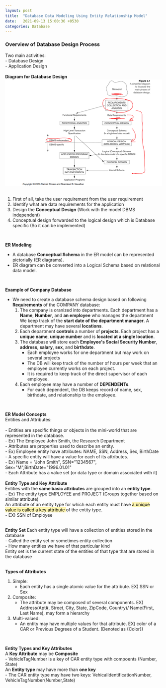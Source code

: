 ```yaml
---
layout: post
title:  "Database Data Modeling Using Entity Relationship Model"
date:   2021-09-13 15:00:36 +0530
categories: Database
---
```


### **Overview of Database Design Process** <br/>


Two main activities: <br/>
	- Database Design <br/>
	- Application Design <br/>
<br/>
**Diagram for Database Design**
![Image Alt MemoryLayout](/assets/databasedesign.png) <br/>
<br/>
1. First of all, take the user requirement from the user requirement <br/>
2. Identify what are data requirements for the application <br/>
3. Design the **Conceptual Design** (Work with the model DBMS independent) <br/>
4. Conceptual design forwarded to the logical design which is Database specific (So it can be implemented) <br/>
<br/>

**ER Modeling**  <br/>
- A database **Conceptual Schema** in the ER model can be represented pictorially (ER diagrams). <br/>
- ER diagram can be converted into a Logical Schema based on relational data model. <br/>
<br/>

**Example of Company Database** <br/>
- We need to create a database schema design based on following **Requirements** of the COMPANY database: <br/>
	1. The company is oranized into departments. Each department has a **Name**, **Number**, and **an employee** who manages the department <br/>
		We keep track of the **start date of the department manager**. A department may have several **locations**. <br/>
	2. Each department **controls** a number of **projects**. Each project has a **unique name**, **unique number** and is **located at a single location**. <br/>
	3. The database will store each **Employee's Social Security Number**, **address**, **salary**, **sex**, and **birthdate**.  <br/>
		- Each employee works for one department but may work on several projects <br/>
		- The DB will keep track of the number of hours per week that an employee currently works on each project. <br/>
		- It is required to keep track of the direct supervisor of each employee. <br/>
	4. Each employee may have a number of **DEPENDENTs**. <br/>
		- For each dependent, the DB keeps record of name, sex, birthdate, and relationship to the employee. <br/>
<br/>

**ER Model Concepts**<br/>
Entities and Attributes: <br/>
<br/>
	- Entities are specific things or objects in the mini-world that are represented in the database. <br/>
		- Ex) The Employee John Smith, the Research Department <br/>
	- Attributes are properties used to describe an entity. <br/>
		- Ex) Employee entity have attributes: NAME, SSN, Address, Sex, BirthDate <br/>
	- A specific entity will have a value for each of its attributes. <br/>
		- Ex) Name = "John Smith", SSN="1234567", Sex="M",BirthDate="1996.01.01" <br/>
	- Each Attribute has a value set (or data type or domain associated with it) <br/>
<br/>
**Entity Type and Key Attribute** <br/>
Entities with the **same basic attributes** are grouped into an **entity type**. <br/>
	- Ex) The entity type EMPLOYEE and PROJECT (Groups together based on similar attribute) <br/>
An attribute of an entity type for which each entity must have <mark style='background-color: #fff5b1'>  a unique value is called a key attribute </mark> of the entity type. <br/>
	- EX) SSN of Employee <br/>
<br/>

**Entity Set**
Each entity type will have a collection of entities stored in the database <br/>
		- Called the entity set or sometimes entity collection <br/>
		- How many entities we have of that particular kind <br/>
Entity set is the current state of the entities of that type that are stored in the database <br/>
<br/>

**Types of Attributes** <br/>
1. Simple: <br/>
	- Each entity has a single atomic value for the attribute. EX) SSN or Sex <br/>
2. Composite: <br/>
	- The attribute may be composed of several components. EX) Address(Apt#, Street, City, State, ZipCode, Country)/ Name(First, Last Name), may form a hierarchy <br/>
3. Multi-valued: <br/>
	- An entity may have multiple values for that attribute. EX) color of a CAR or Previous Degrees of a Student. (Denoted as \{Color\}) <br/>
<br/>

**Entity Types and Key Attributes** <br/>
A **Key Attribute** may be **Composite** <br/>
	- VehicleTagNumber is a key of CAR entity type with compoents (Number, State) <br/>
An **Entity type** may have more than **one key** <br/>
	- The CAR entity type may have two keys: VehicalIdentificationNumber, VehicleTagNumber(Number,State) <br/>
